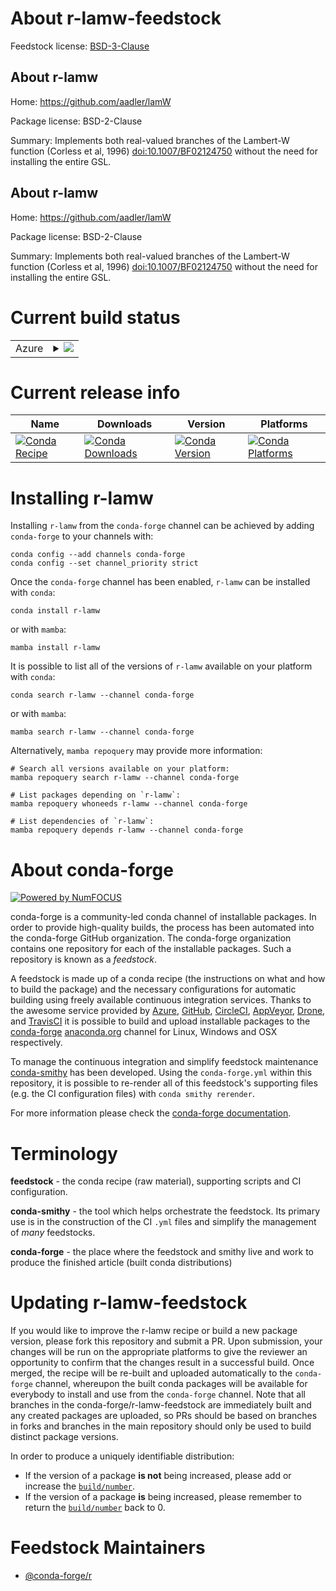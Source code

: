 About r-lamw-feedstock
======================

Feedstock license: [BSD-3-Clause](https://github.com/conda-forge/r-lamw-feedstock/blob/main/LICENSE.txt)


About r-lamw
------------

Home: https://github.com/aadler/lamW

Package license: BSD-2-Clause

Summary: Implements both real-valued branches of the Lambert-W function (Corless et al, 1996) <doi:10.1007/BF02124750> without the need for installing the entire GSL.

About r-lamw
------------

Home: https://github.com/aadler/lamW

Package license: BSD-2-Clause

Summary: Implements both real-valued branches of the Lambert-W function (Corless et al, 1996) <doi:10.1007/BF02124750> without the need for installing the entire GSL.

Current build status
====================


<table>
    
  <tr>
    <td>Azure</td>
    <td>
      <details>
        <summary>
          <a href="https://dev.azure.com/conda-forge/feedstock-builds/_build/latest?definitionId=11215&branchName=main">
            <img src="https://dev.azure.com/conda-forge/feedstock-builds/_apis/build/status/r-lamw-feedstock?branchName=main">
          </a>
        </summary>
        <table>
          <thead><tr><th>Variant</th><th>Status</th></tr></thead>
          <tbody><tr>
              <td>linux_64_r_base4.3</td>
              <td>
                <a href="https://dev.azure.com/conda-forge/feedstock-builds/_build/latest?definitionId=11215&branchName=main">
                  <img src="https://dev.azure.com/conda-forge/feedstock-builds/_apis/build/status/r-lamw-feedstock?branchName=main&jobName=linux&configuration=linux%20linux_64_r_base4.3" alt="variant">
                </a>
              </td>
            </tr><tr>
              <td>linux_64_r_base4.4</td>
              <td>
                <a href="https://dev.azure.com/conda-forge/feedstock-builds/_build/latest?definitionId=11215&branchName=main">
                  <img src="https://dev.azure.com/conda-forge/feedstock-builds/_apis/build/status/r-lamw-feedstock?branchName=main&jobName=linux&configuration=linux%20linux_64_r_base4.4" alt="variant">
                </a>
              </td>
            </tr><tr>
              <td>osx_64_r_base4.3</td>
              <td>
                <a href="https://dev.azure.com/conda-forge/feedstock-builds/_build/latest?definitionId=11215&branchName=main">
                  <img src="https://dev.azure.com/conda-forge/feedstock-builds/_apis/build/status/r-lamw-feedstock?branchName=main&jobName=osx&configuration=osx%20osx_64_r_base4.3" alt="variant">
                </a>
              </td>
            </tr><tr>
              <td>osx_64_r_base4.4</td>
              <td>
                <a href="https://dev.azure.com/conda-forge/feedstock-builds/_build/latest?definitionId=11215&branchName=main">
                  <img src="https://dev.azure.com/conda-forge/feedstock-builds/_apis/build/status/r-lamw-feedstock?branchName=main&jobName=osx&configuration=osx%20osx_64_r_base4.4" alt="variant">
                </a>
              </td>
            </tr><tr>
              <td>win_64_r_base4.3</td>
              <td>
                <a href="https://dev.azure.com/conda-forge/feedstock-builds/_build/latest?definitionId=11215&branchName=main">
                  <img src="https://dev.azure.com/conda-forge/feedstock-builds/_apis/build/status/r-lamw-feedstock?branchName=main&jobName=win&configuration=win%20win_64_r_base4.3" alt="variant">
                </a>
              </td>
            </tr><tr>
              <td>win_64_r_base4.4</td>
              <td>
                <a href="https://dev.azure.com/conda-forge/feedstock-builds/_build/latest?definitionId=11215&branchName=main">
                  <img src="https://dev.azure.com/conda-forge/feedstock-builds/_apis/build/status/r-lamw-feedstock?branchName=main&jobName=win&configuration=win%20win_64_r_base4.4" alt="variant">
                </a>
              </td>
            </tr>
          </tbody>
        </table>
      </details>
    </td>
  </tr>
</table>

Current release info
====================

| Name | Downloads | Version | Platforms |
| --- | --- | --- | --- |
| [![Conda Recipe](https://img.shields.io/badge/recipe-r--lamw-green.svg)](https://anaconda.org/conda-forge/r-lamw) | [![Conda Downloads](https://img.shields.io/conda/dn/conda-forge/r-lamw.svg)](https://anaconda.org/conda-forge/r-lamw) | [![Conda Version](https://img.shields.io/conda/vn/conda-forge/r-lamw.svg)](https://anaconda.org/conda-forge/r-lamw) | [![Conda Platforms](https://img.shields.io/conda/pn/conda-forge/r-lamw.svg)](https://anaconda.org/conda-forge/r-lamw) |

Installing r-lamw
=================

Installing `r-lamw` from the `conda-forge` channel can be achieved by adding `conda-forge` to your channels with:

```
conda config --add channels conda-forge
conda config --set channel_priority strict
```

Once the `conda-forge` channel has been enabled, `r-lamw` can be installed with `conda`:

```
conda install r-lamw
```

or with `mamba`:

```
mamba install r-lamw
```

It is possible to list all of the versions of `r-lamw` available on your platform with `conda`:

```
conda search r-lamw --channel conda-forge
```

or with `mamba`:

```
mamba search r-lamw --channel conda-forge
```

Alternatively, `mamba repoquery` may provide more information:

```
# Search all versions available on your platform:
mamba repoquery search r-lamw --channel conda-forge

# List packages depending on `r-lamw`:
mamba repoquery whoneeds r-lamw --channel conda-forge

# List dependencies of `r-lamw`:
mamba repoquery depends r-lamw --channel conda-forge
```


About conda-forge
=================

[![Powered by
NumFOCUS](https://img.shields.io/badge/powered%20by-NumFOCUS-orange.svg?style=flat&colorA=E1523D&colorB=007D8A)](https://numfocus.org)

conda-forge is a community-led conda channel of installable packages.
In order to provide high-quality builds, the process has been automated into the
conda-forge GitHub organization. The conda-forge organization contains one repository
for each of the installable packages. Such a repository is known as a *feedstock*.

A feedstock is made up of a conda recipe (the instructions on what and how to build
the package) and the necessary configurations for automatic building using freely
available continuous integration services. Thanks to the awesome service provided by
[Azure](https://azure.microsoft.com/en-us/services/devops/), [GitHub](https://github.com/),
[CircleCI](https://circleci.com/), [AppVeyor](https://www.appveyor.com/),
[Drone](https://cloud.drone.io/welcome), and [TravisCI](https://travis-ci.com/)
it is possible to build and upload installable packages to the
[conda-forge](https://anaconda.org/conda-forge) [anaconda.org](https://anaconda.org/)
channel for Linux, Windows and OSX respectively.

To manage the continuous integration and simplify feedstock maintenance
[conda-smithy](https://github.com/conda-forge/conda-smithy) has been developed.
Using the ``conda-forge.yml`` within this repository, it is possible to re-render all of
this feedstock's supporting files (e.g. the CI configuration files) with ``conda smithy rerender``.

For more information please check the [conda-forge documentation](https://conda-forge.org/docs/).

Terminology
===========

**feedstock** - the conda recipe (raw material), supporting scripts and CI configuration.

**conda-smithy** - the tool which helps orchestrate the feedstock.
                   Its primary use is in the construction of the CI ``.yml`` files
                   and simplify the management of *many* feedstocks.

**conda-forge** - the place where the feedstock and smithy live and work to
                  produce the finished article (built conda distributions)


Updating r-lamw-feedstock
=========================

If you would like to improve the r-lamw recipe or build a new
package version, please fork this repository and submit a PR. Upon submission,
your changes will be run on the appropriate platforms to give the reviewer an
opportunity to confirm that the changes result in a successful build. Once
merged, the recipe will be re-built and uploaded automatically to the
`conda-forge` channel, whereupon the built conda packages will be available for
everybody to install and use from the `conda-forge` channel.
Note that all branches in the conda-forge/r-lamw-feedstock are
immediately built and any created packages are uploaded, so PRs should be based
on branches in forks and branches in the main repository should only be used to
build distinct package versions.

In order to produce a uniquely identifiable distribution:
 * If the version of a package **is not** being increased, please add or increase
   the [``build/number``](https://docs.conda.io/projects/conda-build/en/latest/resources/define-metadata.html#build-number-and-string).
 * If the version of a package **is** being increased, please remember to return
   the [``build/number``](https://docs.conda.io/projects/conda-build/en/latest/resources/define-metadata.html#build-number-and-string)
   back to 0.

Feedstock Maintainers
=====================

* [@conda-forge/r](https://github.com/orgs/conda-forge/teams/r/)

